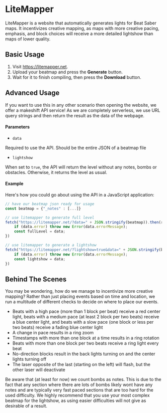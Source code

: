 # LiteMapper
LiteMapper is a website that automatically generates lights for Beat Saber maps. It incentivizes creative mapping, as maps with more creative pacing, emphasis, and block choices will receive a more detailed lightshow than maps of lower quality.

## Basic Usage
1. Visit https://litemapper.net.
2. Upload your beatmap and press the **Generate** button.
3. Wait for it to finish compiling, then press the **Download** button.

## Advanced Usage
If you want to use this in any other scenario then opening the website, we offer a makeshift API service!
As we are completely serverless, we use URL query strings and then return the result as the data of the webpage.

#### Parameters
- ``data``
 
Required to use the API. Should be the entire JSON of a beatmap file
- ``lightshow``

When set to ``true``, the API will return the level without any notes, bombs or obstacles. Otherwise, it returns the level as usual.

#### Example
Here's how you could go about using the API in a JavaScript application:
```javascript
// have our beatmap json ready for usage
const beatmap = {"_notes" : [...]}

// use litemapper to generate full level
fetch("https://litemapper.net/?data=" + JSON.stringify(beatmap)).then(res => res.json()).then(data => {
    if (data.error) throw new Error(data.errorMessage);
    const fullLevel = data;
})

// use litemapper to generate a lightshow
fetch("https://litemapper.net/?lightshow=true&data=" + JSON.stringify(beatmap)).then(res => res.json()).then(data => {
    if (data.error) throw new Error(data.errorMessage);
    const lightshow = data;
})
```

## Behind The Scenes
You may be wondering, how do we manage to incentivize more creative mapping? Rather than just placing events based on time and location, we run a multitude of different checks to decide on where to place our events.
- Beats with a high pace (more than 1 block per beat) receive a red center light, beats with a medium pace (at least 2 block per two beats) receive a blue center light, and beats with a slow pace (one block or less per two beats) receive a fading blue center light
- A change in pace results in a ring zoom
- Timestamps with more than one block at a time results in a ring rotation
- Beats with more than one block per two beats receive a ring light every beat
- No-direction blocks result in the back lights turning on and the center lights turning off
- The laser opposite of the last (starting on the left) will flash, but the other laser will deactivate

Be aware that (at least for now) we count bombs as notes. This is due to the fact that any section where there are lots of bombs likely wont have any notes and are typically very fast paced sections that are too hard for the used difficulty. We highly recommend that you use your most complex beatmap for the lightshow, as using easier difficulties will not give as desirable of a result.
